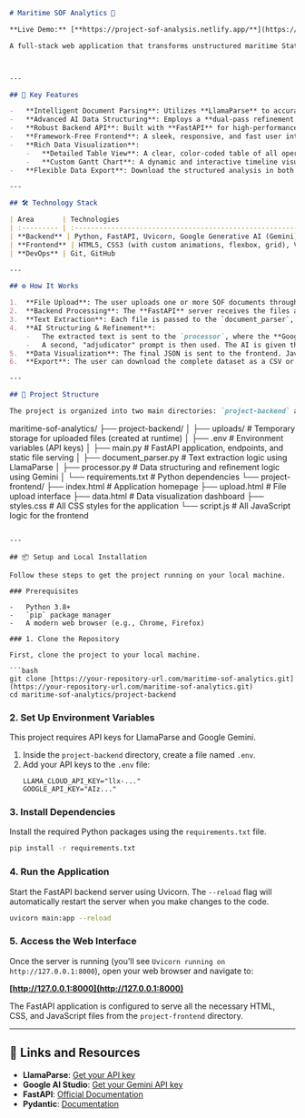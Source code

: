 

```markdown
# Maritime SOF Analytics 🚢

**Live Demo:** [**https://project-sof-analysis.netlify.app/**](https://project-sof-analysis.netlify.app/)

A full-stack web application that transforms unstructured maritime Statement of Facts (SOF) documents into actionable, structured data. Upload PDF or DOCX files and instantly receive a detailed analysis, complete with an interactive events table and a dynamic Gantt chart timeline.



---

## 🚀 Key Features

-   **Intelligent Document Parsing**: Utilizes **LlamaParse** to accurately extract raw text content from complex PDF and DOCX documents.
-   **Advanced AI Data Structuring**: Employs a **dual-pass refinement strategy** with the **Google Gemini Pro** model. An initial extraction is critically reviewed and corrected by a second AI pass, ensuring maximum accuracy and completeness.
-   **Robust Backend API**: Built with **FastAPI** for high-performance, asynchronous handling of file uploads and processing. Data integrity is ensured using **Pydantic** schemas.
-   **Framework-Free Frontend**: A sleek, responsive, and fast user interface built with vanilla **HTML, CSS, and JavaScript**, demonstrating modern web capabilities without reliance on heavy frameworks.
-   **Rich Data Visualization**:
    -   **Detailed Table View**: A clear, color-coded table of all operational events.
    -   **Custom Gantt Chart**: A dynamic and interactive timeline visualizing the sequence and duration of events, built from scratch.
-   **Flexible Data Export**: Download the structured analysis in both **CSV** and **JSON** formats for seamless integration with other systems.

---

## 🛠️ Technology Stack

| Area       | Technologies                                                                                             |
| :--------- | :------------------------------------------------------------------------------------------------------- |
| **Backend** | Python, FastAPI, Uvicorn, Google Generative AI (Gemini), LlamaParse, Pydantic, python-dotenv           |
| **Frontend** | HTML5, CSS3 (with custom animations, flexbox, grid), Vanilla JavaScript (ES6+)                          |
| **DevOps** | Git, GitHub                                                                                              |

---

## ⚙️ How It Works

1.  **File Upload**: The user uploads one or more SOF documents through the web interface. The frontend provides drag-and-drop functionality and visual feedback.
2.  **Backend Processing**: The **FastAPI** server receives the files and saves them temporarily.
3.  **Text Extraction**: Each file is passed to the `document_parser`, which uses **LlamaParse** to extract clean, ordered text.
4.  **AI Structuring & Refinement**:
    -   The extracted text is sent to the `processor`, where the **Google Gemini** model performs a first pass to structure the data into a predefined JSON schema.
    -   A second, "adjudicator" prompt is then used. The AI is given the original text and both the first and second extraction attempts, and is tasked with resolving conflicts and merging the data to produce a final, highly accurate JSON object.
5.  **Data Visualization**: The final JSON is sent to the frontend. JavaScript dynamically renders the data into the dashboard on the `/data` page, populating the details card, events table, and the custom Gantt chart. Data is stored in `localStorage` to persist between pages.
6.  **Export**: The user can download the complete dataset as a CSV or JSON file, generated on-the-fly by the frontend.

---

## 📂 Project Structure

The project is organized into two main directories: `project-backend` and `project-frontend`, ensuring a clean separation of concerns.

```

maritime-sof-analytics/
├── project-backend/
│   ├── uploads/              \# Temporary storage for uploaded files (created at runtime)
│   ├── .env                  \# Environment variables (API keys)
│   ├── main.py               \# FastAPI application, endpoints, and static file serving
│   ├── document\_parser.py    \# Text extraction logic using LlamaParse
│   ├── processor.py          \# Data structuring and refinement logic using Gemini
│   └── requirements.txt      \# Python dependencies
└── project-frontend/
├── index.html            \# Application homepage
├── upload.html           \# File upload interface
├── data.html             \# Data visualization dashboard
├── styles.css            \# All CSS styles for the application
└── script.js             \# All JavaScript logic for the frontend

````

---

## 📦 Setup and Local Installation

Follow these steps to get the project running on your local machine.

### Prerequisites

-   Python 3.8+
-   `pip` package manager
-   A modern web browser (e.g., Chrome, Firefox)

### 1. Clone the Repository

First, clone the project to your local machine.

```bash
git clone [https://your-repository-url.com/maritime-sof-analytics.git](https://your-repository-url.com/maritime-sof-analytics.git)
cd maritime-sof-analytics/project-backend
````

### 2\. Set Up Environment Variables

This project requires API keys for LlamaParse and Google Gemini.

1.  Inside the `project-backend` directory, create a file named `.env`.
2.  Add your API keys to the `.env` file:
    ```env
    LLAMA_CLOUD_API_KEY="llx-..."
    GOOGLE_API_KEY="AIz..."
    ```

### 3\. Install Dependencies

Install the required Python packages using the `requirements.txt` file.

```bash
pip install -r requirements.txt
```

### 4\. Run the Application

Start the FastAPI backend server using Uvicorn. The `--reload` flag will automatically restart the server when you make changes to the code.

```bash
uvicorn main:app --reload
```

### 5\. Access the Web Interface

Once the server is running (you'll see `Uvicorn running on http://127.0.0.1:8000`), open your web browser and navigate to:

**[http://127.0.0.1:8000](http://127.0.0.1:8000)**

The FastAPI application is configured to serve all the necessary HTML, CSS, and JavaScript files from the `project-frontend` directory.

-----

## 🔗 Links and Resources

  - **LlamaParse**: [Get your API key](https://www.google.com/search?q=https://cloud.llamaindex.ai/)
  - **Google AI Studio**: [Get your Gemini API key](https://aistudio.google.com/app/apikey)
  - **FastAPI**: [Official Documentation](https://fastapi.tiangolo.com/)
  - **Pydantic**: [Documentation](https://docs.pydantic.dev/latest/)

<!-- end list -->

```
```
